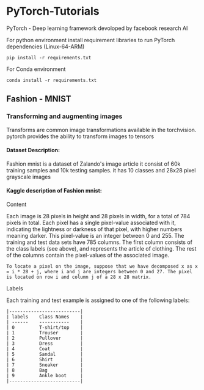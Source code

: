 # PyTorch-Tutorials
PyTorch - Deep learning framework devoloped by facebook research AI

For python environment install requirement libraries to run PyTorch dependencies (Linux-64-ARM)


    pip install -r requirements.txt

For Conda environment


    conda install -r requirements.txt

## Fashion - MNIST
### Transforming and augmenting images

Transforms are common image transformations available in the torchvision.
pytorch provides the ability to transform images to tensors 

#### Dataset Description:
Fashion mnist is a dataset of Zalando's image article it consist of 60k training samples and 10k testing samples. it has 10 classes and 28x28 pixel grayscale images 

#### Kaggle description of Fashion mnist:

Content

Each image is 28 pixels in height and 28 pixels in width, for a total of 784 pixels in total. Each pixel has a single pixel-value associated with it, indicating the lightness or darkness of that pixel, with higher numbers meaning darker. This pixel-value is an integer between 0 and 255. The training and test data sets have 785 columns. The first column consists of the class labels (see above), and represents the article of clothing. The rest of the columns contain the pixel-values of the associated image.

    To locate a pixel on the image, suppose that we have decomposed x as x = i * 28 + j, where i and j are integers between 0 and 27. The pixel is located on row i and column j of a 28 x 28 matrix. 


Labels

Each training and test example is assigned to one of the following labels:

    |--------------------------| 
    | labels    Class Names    |
    | ------    -----------    |
    | 0         T-shirt/top    |
    | 1         Trouser        |
    | 2         Pullover       | 
    | 3         Dress          |
    | 4         Coat           |
    | 5         Sandal         |
    | 6         Shirt          |
    | 7         Sneaker        |
    | 8         Bag            |
    | 9         Ankle boot     |
    |--------------------------|

